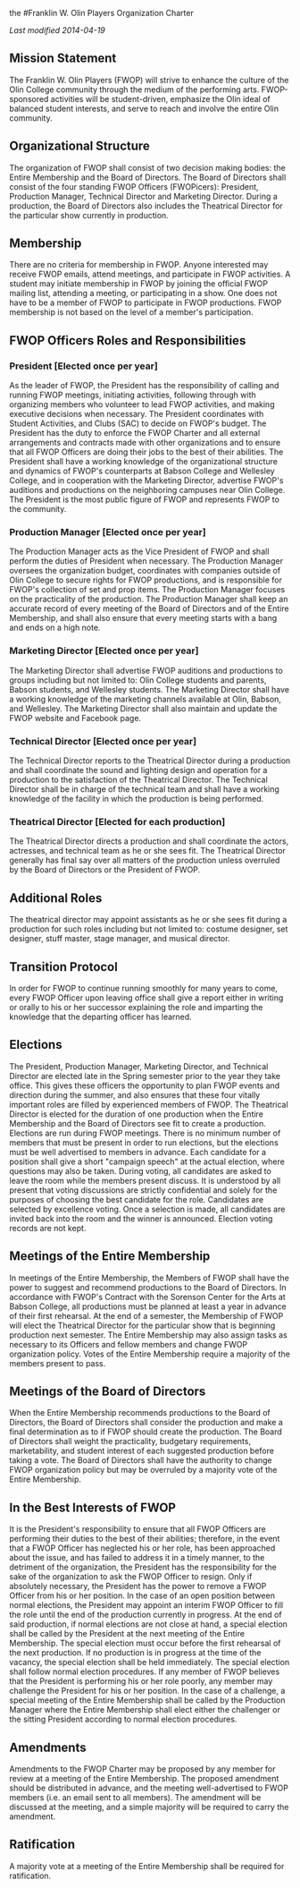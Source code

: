 the
#Franklin W. Olin Players
Organization Charter

*Last modified 2014-04-19*

## Mission Statement
The Franklin W. Olin Players (FWOP) will strive to enhance the culture of the Olin College community through the medium of the performing arts.  FWOP-sponsored activities will be student-driven, emphasize the Olin ideal of balanced student interests, and serve to reach and involve the entire Olin community.

## Organizational Structure
The organization of FWOP shall consist of two decision making bodies: the Entire Membership and the Board of Directors. The Board of Directors shall consist of the four standing FWOP Officers (FWOPicers): President, Production Manager, Technical Director and Marketing Director. During a production, the Board of Directors also includes the Theatrical Director for the particular show currently in production.

## Membership
There are no criteria for membership in FWOP.  Anyone interested may receive FWOP emails, attend meetings, and participate in FWOP activities.  A student may initiate membership in FWOP by joining the official FWOP mailing list, attending a meeting, or participating in a show.  One does not have to be a member of FWOP to participate in FWOP productions.  FWOP membership is not based on the level of a member's participation.

## FWOP Officers Roles and Responsibilities
### President [Elected once per year]
As the leader of FWOP, the President has the responsibility of calling and running FWOP meetings, initiating activities, following through with organizing members who volunteer to lead FWOP activities, and making executive decisions when necessary. The President coordinates with Student Activities, and Clubs (SAC) to decide on FWOP's budget. The President has the duty to enforce the FWOP Charter and all external arrangements and contracts made with other organizations and to ensure that all FWOP Officers are doing their jobs to the best of their abilities. The President shall have a working knowledge of the organizational structure and dynamics of FWOP's counterparts at Babson College and Wellesley College, and in cooperation with the Marketing Director, advertise FWOP's auditions and productions on the neighboring campuses near Olin College.
The President is the most public figure of FWOP and represents FWOP to the community.

### Production Manager [Elected once per year]
The Production Manager acts as the Vice President of FWOP and shall perform the duties of President when necessary. The Production Manager oversees the organization budget, coordinates with companies outside of Olin College to secure rights for FWOP productions, and is responsible for FWOP's collection of set and prop items. The Production Manager focuses on the practicality of the production. The Production Manager shall keep an accurate record of every meeting of the Board of Directors and of the Entire Membership, and shall also ensure that every meeting starts with a bang and ends on a high note. 

### Marketing Director [Elected once per year]
The Marketing Director shall advertise FWOP auditions and productions to groups including but not limited to: Olin College students and parents, Babson students, and Wellesley students. The Marketing Director shall have a working knowledge of the marketing channels available at Olin, Babson, and Wellesley. The Marketing Director shall also maintain and update the FWOP website and Facebook page.

### Technical Director [Elected once per year]
The Technical Director reports to the Theatrical Director during a production and shall coordinate the sound and lighting design and operation for a production to the satisfaction of the Theatrical Director. The Technical Director shall be in charge of the technical team and shall have a working knowledge of the facility in which the production is being performed.

### Theatrical Director [Elected for each production]
The Theatrical Director directs a production and shall coordinate the actors, actresses, and technical team as he or she sees fit. The Theatrical Director generally has final say over all matters of the production unless overruled by the Board of Directors or the President of FWOP.

## Additional Roles
The theatrical director may appoint assistants as he or she sees fit during a production for such roles including but not limited to: costume designer, set designer, stuff master, stage manager, and musical director.

## Transition Protocol
In order for FWOP to continue running smoothly for many years to come, every FWOP Officer upon leaving office shall give a report either in writing or orally to his or her successor explaining the role and imparting the knowledge that the departing officer has learned.

## Elections
The President, Production Manager, Marketing Director, and Technical Director are elected late in the Spring semester prior to the year they take office.  This gives these officers the opportunity to plan FWOP events and direction during the summer, and also ensures that these four vitally important roles are filled by experienced members of FWOP.
The Theatrical Director is elected for the duration of one production when the Entire Membership and the Board of Directors see fit to create a production. 
Elections are run during FWOP meetings. There is no minimum number of members that must be present in order to run elections, but the elections must be well advertised to members in advance. Each candidate for a position shall give a short "campaign speech" at the actual election, where questions may also be taken. During voting, all candidates are asked to leave the room while the members present discuss. It is understood by all present that voting discussions are strictly confidential and solely for the purposes of choosing the best candidate for the role. Candidates are selected by excellence voting. Once a selection is made, all candidates are invited back into the room and the winner is announced. Election voting records are not kept.

## Meetings of the Entire Membership
In meetings of the Entire Membership, the Members of FWOP shall have the power to suggest and recommend productions to the Board of Directors. In accordance with FWOP's Contract with the Sorenson Center for the Arts at Babson College, all productions must be planned at least a year in advance of their first rehearsal.
At the end of a semester, the Membership of FWOP will elect the Theatrical Director for the particular show that is beginning production next semester.
The Entire Membership may also assign tasks as necessary to its Officers and fellow members and change FWOP organization policy.
Votes of the Entire Membership require a majority of the members present to pass.

## Meetings of the Board of Directors
When the Entire Membership recommends productions to the Board of Directors, the Board of Directors shall consider the production and make a final determination as to if FWOP should create the production. The Board of Directors shall weight the practicality, budgetary requirements, marketability, and student interest of each suggested production before taking a vote.
The Board of Directors shall have the authority to change FWOP organization policy but may be overruled by a majority vote of the Entire Membership.

## In the Best Interests of FWOP
It is the President's responsibility to ensure that all FWOP Officers are performing their duties to the best of their abilities; therefore, in the event that a FWOP Officer has neglected his or her role, has been approached about the issue, and has failed to address it in a timely manner, to the detriment of the organization, the President has the responsibility for the sake of the organization to ask the FWOP Officer to resign. Only if absolutely necessary, the President has the power to remove a FWOP Officer from his or her position.
In the case of an open position between normal elections, the President may appoint an interim FWOP Officer to fill the role until the end of the production currently in progress. At the end of said production, if normal elections are not close at hand, a special election shall be called by the President at the next meeting of the Entire Membership. The special election must occur before the first rehearsal of the next production. If no production is in progress at the time of the vacancy, the special election shall be held immediately. The special election shall follow normal election procedures.
If any member of FWOP believes that the President is performing his or her role poorly, any member may challenge the President for his or her position. In the case of a challenge, a special meeting of the Entire Membership shall be called by the Production Manager where the Entire Membership shall elect either the challenger or the sitting President according to normal election procedures.

## Amendments
Amendments to the FWOP Charter may be proposed by any member for review at a meeting of the Entire Membership. The proposed amendment should be distributed in advance, and the meeting well-advertised to FWOP members (i.e. an email sent to all members).  The amendment will be discussed at the meeting, and a simple majority will be required to carry the amendment.

## Ratification
A majority vote at a meeting of the Entire Membership shall be required for ratification.